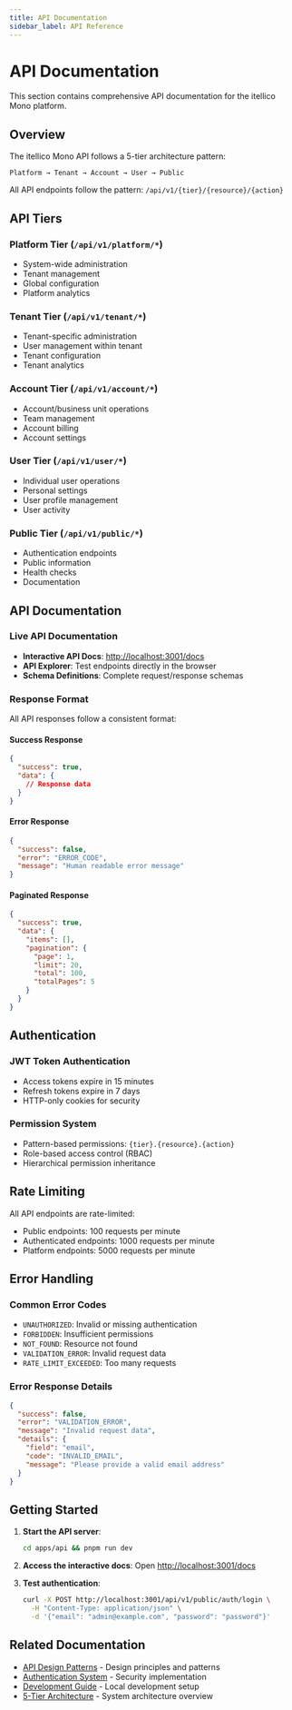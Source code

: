 ```yaml
---
title: API Documentation
sidebar_label: API Reference
---
```


# API Documentation

This section contains comprehensive API documentation for the itellico Mono platform.

## Overview

The itellico Mono API follows a 5-tier architecture pattern:

```
Platform → Tenant → Account → User → Public
```

All API endpoints follow the pattern: `/api/v1/{tier}/{resource}/{action}`

## API Tiers

### Platform Tier (`/api/v1/platform/*`)
- System-wide administration
- Tenant management
- Global configuration
- Platform analytics

### Tenant Tier (`/api/v1/tenant/*`)
- Tenant-specific administration
- User management within tenant
- Tenant configuration
- Tenant analytics

### Account Tier (`/api/v1/account/*`)
- Account/business unit operations
- Team management
- Account billing
- Account settings

### User Tier (`/api/v1/user/*`)
- Individual user operations
- Personal settings
- User profile management
- User activity

### Public Tier (`/api/v1/public/*`)
- Authentication endpoints
- Public information
- Health checks
- Documentation

## API Documentation

### Live API Documentation
- **Interactive API Docs**: [http://localhost:3001/docs](http://localhost:3001/docs)
- **API Explorer**: Test endpoints directly in the browser
- **Schema Definitions**: Complete request/response schemas

### Response Format

All API responses follow a consistent format:

#### Success Response
```json
{
  "success": true,
  "data": {
    // Response data
  }
}
```

#### Error Response
```json
{
  "success": false,
  "error": "ERROR_CODE",
  "message": "Human readable error message"
}
```

#### Paginated Response
```json
{
  "success": true,
  "data": {
    "items": [],
    "pagination": {
      "page": 1,
      "limit": 20,
      "total": 100,
      "totalPages": 5
    }
  }
}
```

## Authentication

### JWT Token Authentication
- Access tokens expire in 15 minutes
- Refresh tokens expire in 7 days
- HTTP-only cookies for security

### Permission System
- Pattern-based permissions: `{tier}.{resource}.{action}`
- Role-based access control (RBAC)
- Hierarchical permission inheritance

## Rate Limiting

All API endpoints are rate-limited:
- Public endpoints: 100 requests per minute
- Authenticated endpoints: 1000 requests per minute
- Platform endpoints: 5000 requests per minute

## Error Handling

### Common Error Codes
- `UNAUTHORIZED`: Invalid or missing authentication
- `FORBIDDEN`: Insufficient permissions
- `NOT_FOUND`: Resource not found
- `VALIDATION_ERROR`: Invalid request data
- `RATE_LIMIT_EXCEEDED`: Too many requests

### Error Response Details
```json
{
  "success": false,
  "error": "VALIDATION_ERROR",
  "message": "Invalid request data",
  "details": {
    "field": "email",
    "code": "INVALID_EMAIL",
    "message": "Please provide a valid email address"
  }
}
```

## Getting Started

1. **Start the API server**:
   ```bash
   cd apps/api && pnpm run dev
   ```

2. **Access the interactive docs**:
   Open [http://localhost:3001/docs](http://localhost:3001/docs)

3. **Test authentication**:
   ```bash
   curl -X POST http://localhost:3001/api/v1/public/auth/login \
     -H "Content-Type: application/json" \
     -d '{"email": "admin@example.com", "password": "password"}'
   ```

## Related Documentation

- [API Design Patterns](../architecture/api-design/) - Design principles and patterns
- [Authentication System](../architecture/security/authentication) - Security implementation
- [Development Guide](../development/getting-started/) - Local development setup
- [5-Tier Architecture](../architecture/system-design/) - System architecture overview